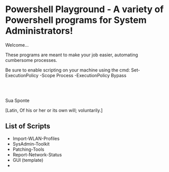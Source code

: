# Powershell Playground - A variety of Powershell programs for System Administrators!

Welcome...

These programs are meant to make your job easier, automating cumbersome processes.

Be sure to enable scripting on your machine using the cmd: Set-ExecutionPolicy -Scope Process -ExecutionPolicy Bypass


<br/>
<br/>


Sua Sponte

[Latin, Of his or her or its own will; voluntarily.]

## List of Scripts

- Import-WLAN-Profiles
- SysAdmin-Toolkit
- Patching-Tools
- Report-Network-Status
- GUI (template)
-
